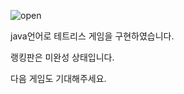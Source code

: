 
![open](https://github.com/niroey/tertris/assets/138342064/679af17b-1ecf-4fb6-8d8d-f52a7623cae8)

java언어로 테트리스 게임을 구현하였습니다.

랭킹판은 미완성 상태입니다.

다음 게임도 기대해주세요.
